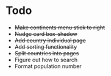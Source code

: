 # Todo
- ~~Make continents menu stick to right~~
- ~~Nudge card box-shadow~~
- ~~Add country individual page~~
- ~~Add sorting functionality~~
- ~~Split countries into pages~~
- Figure out how to search
- Format population number